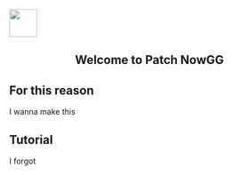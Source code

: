 <img src="https://testdate.ct8.pl/test.png" height="50" align="center" >
<h2 align="center" >Welcome to Patch NowGG</h2>

## For this reason
I wanna make this

## Tutorial
I forgot
